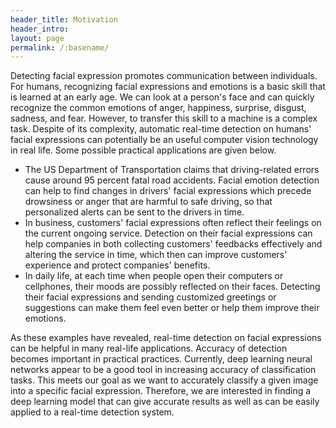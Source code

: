 ```yaml
---
header_title: Motivation
header_intro: 
layout: page
permalink: /:basename/
---
```

Detecting facial expression promotes communication between individuals. For humans, recognizing facial expressions and emotions is a basic skill that is learned at an early age. We can look at a person's face and can quickly recognize the common emotions of anger, happiness, surprise, disgust, sadness, and fear. However, to transfer this skill to a machine is a complex task. Despite of its complexity, automatic real-time detection on humans' facial expressions can potentially be an useful computer vision technology in real life. Some possible practical applications are given below.

- The US Department of Transportation claims that driving-related errors cause around 95 percent fatal road accidents. Facial emotion detection can help to find changes in drivers' facial expressions which precede drowsiness or anger that are harmful to safe driving, so that personalized alerts can be sent to the drivers in time.
- In business, customers' facial expressions often reflect their feelings on the current ongoing service. Detection on their facial expressions can help companies in both collecting customers' feedbacks effectively and altering the service in time, which then can improve customers' experience and protect companies' benefits.
- In daily life, at each time when people open their computers or cellphones, their moods are possibly reflected on their faces. Detecting their facial expressions and sending customized greetings or suggestions can make them feel even better or help them improve their emotions.

As these examples have revealed, real-time detection on facial expressions can be helpful in many real-life applications. Accuracy of detection becomes important in practical practices. Currently, deep learning neural networks appear to be a good tool in increasing accuracy of classification tasks. This meets our goal as we want to accurately classify a given image into a specific facial expression. Therefore, we are interested in finding a deep learning model that can give accurate results as well as can be easily applied to a real-time detection system.

<!-- <span class="fa-stack">
  <i class="fa fa-circle fa-stack-2x"></i>
  <i class="fa fa-download fa-stack-1x fa-inverse"></i>
</span> <a href="/documents/example.pdf">&nbsp;Example (pdf)</a> -->
